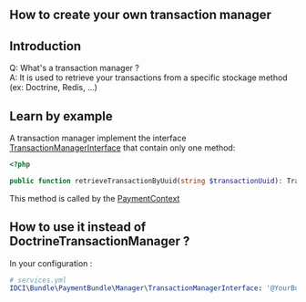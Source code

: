 How to create your own transaction manager
--------------------------------------

## Introduction

Q: What's a transaction manager ?  
A: It is used to retrieve your transactions from a specific stockage method (ex: Doctrine, Redis, ...)

## Learn by example

A transaction manager implement the interface [TransactionManagerInterface](../../Manager/TransactionManagerInterface.php) that contain only one method:

```php
<?php

public function retrieveTransactionByUuid(string $transactionUuid): Transaction

```

This method is called by the [PaymentContext](../../Payment/PaymentContext.php)

## How to use it instead of DoctrineTransactionManager ?

In your configuration :

```yaml
# services.yml
IDCI\Bundle\PaymentBundle\Manager\TransactionManagerInterface: '@YourBundle\YourPath\NewTransactionManager'
```
